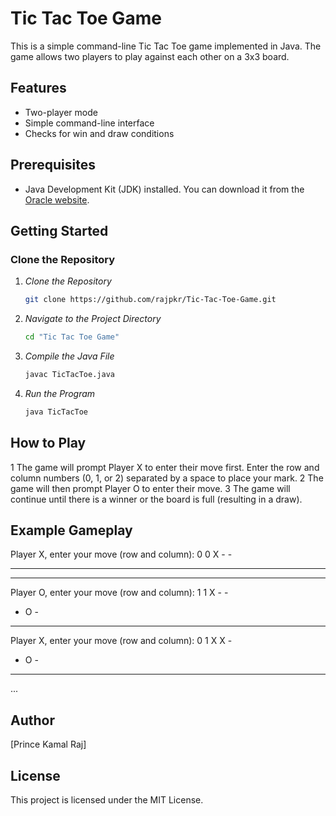 # Tic Tac Toe Game

This is a simple command-line Tic Tac Toe game implemented in Java. The game allows two players to play against each other on a 3x3 board.

## Features

- Two-player mode
- Simple command-line interface
- Checks for win and draw conditions

## Prerequisites

- Java Development Kit (JDK) installed. You can download it from the [Oracle website](https://www.oracle.com/java/technologies/javase-downloads.html).

## Getting Started

### Clone the Repository
  
1. *Clone the Repository*
    ```sh
    git clone https://github.com/rajpkr/Tic-Tac-Toe-Game.git
    ```

2. *Navigate to the Project Directory*
    ```sh
    cd "Tic Tac Toe Game"
    ```

3. *Compile the Java File*
    ```sh
    javac TicTacToe.java
    ```

4. *Run the Program*
    ```sh
    java TicTacToe
    ```

## How to Play

1  The game will prompt Player X to enter their move first. Enter the row and column numbers (0, 1, or 2)  separated by a space to place your mark.
2  The game will then prompt Player O to enter their move.
3  The game will continue until there is a winner or the board is full (resulting in a draw).

## Example Gameplay

Player X, enter your move (row and column): 
0 0
X - - 
- - - 
- - - 

Player O, enter your move (row and column): 
1 1
X - - 
- O - 
- - - 

Player X, enter your move (row and column): 
0 1
X X - 
- O - 
- - - 
...

## Author
[Prince Kamal Raj]

## License
This project is licensed under the MIT License.
